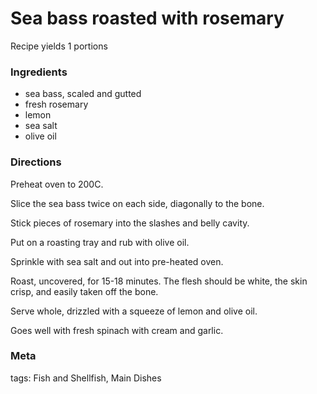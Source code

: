 # Sea bass roasted with rosemary

Recipe yields 1 portions 

### Ingredients
 * sea bass, scaled and gutted
 * fresh rosemary
 * lemon
 * sea salt
 * olive oil

### Directions

Preheat oven to 200C.

Slice the sea bass twice on each side, diagonally to the bone.

Stick pieces of rosemary into the slashes and belly cavity.

Put on a roasting tray and rub with olive oil.

Sprinkle with sea salt and out into pre-heated oven.

Roast, uncovered, for 15-18 minutes.  The flesh should be white, the skin crisp, and easily taken off the bone.

Serve whole, drizzled with a squeeze of lemon and olive oil.

Goes well with fresh spinach with cream and garlic.

### Meta

tags: Fish and Shellfish, Main Dishes

